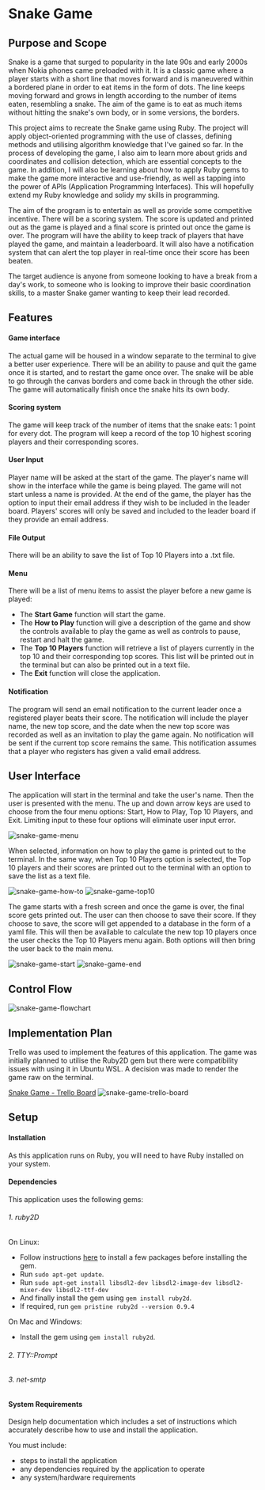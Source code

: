 # Snake Game

## Purpose and Scope

Snake is a game that surged to popularity in the late 90s and early 2000s when Nokia phones came preloaded with it. It is a classic game where a player starts with a short line that moves forward and is maneuvered within a bordered plane in order to eat items in the form of dots. The line keeps moving forward and grows in length according to the number of items eaten, resembling a snake. The aim of the game is to eat as much items without hitting the snake's own body, or in some versions, the borders.

This project aims to recreate the Snake game using Ruby. The project will apply object-oriented programming with the use of classes, defining methods and utilising algorithm knowledge that I've gained so far. In the process of developing the game, I also aim to learn more about grids and coordinates and collision detection, which are essential concepts to the game. In addition, I will also be learning about how to apply Ruby gems to make the game more interactive and use-friendly, as well as tapping into the power of APIs (Application Programming Interfaces). This will hopefully extend my Ruby knowledge and solidy my skills in programming.

The aim of the program is to entertain as well as provide some competitive incentive. There will be a scoring system. The score is updated and printed out as the game is played and a final score is printed out once the game is over. The program will have the ability to keep track of players that have played the game, and maintain a leaderboard. It will also have a notification system that can alert the top player in real-time once their score has been beaten.

The target audience is anyone from someone looking to have a break from a day's work, to someone who is looking to improve their basic coordination skills, to a master Snake gamer wanting to keep their lead recorded.

## Features
#### Game interface
The actual game will be housed in a window separate to the terminal to give a better user experience. There will be an ability to pause and quit the game once it is started, and to restart the game once over. The snake will be able to go through the canvas borders and come back in through the other side. The game will automatically finish once the snake hits its own body.
#### Scoring system
The game will keep track of the number of items that the snake eats: 1 point for every dot. The program will keep a record of the top 10 highest scoring players and their corresponding scores.
#### User Input
Player name will be asked at the start of the game. The player's name will show in the interface while the game is being played. The game will not start unless a name is provided. At the end of the game, the player has the option to input their email address if they wish to be included in the leader board. Players' scores will only be saved and included to the leader board if they provide an email address.
#### File Output
There will be an ability to save the list of Top 10 Players into a .txt file.
#### Menu
There will be a list of menu items to assist the player before a new game is played:
   - The **Start Game** function will start the game.
   - The **How to Play** function will give a description of the game and show the controls available to play the game as well as controls to pause, restart and halt the game.
   - The **Top 10 Players** function will retrieve a list of players currently in the top 10 and their corresponding top scores. This list will be printed out in the terminal but can also be printed out in a text file.
   - The **Exit** function will close the application.
#### Notification
The program will send an email notification to the current leader once a registered player beats their score. The notification will include the player name, the new top score, and the date when the new top score was recorded as well as an invitation to play the game again. No notification will be sent if the current top score remains the same. This notification assumes that a player who registers has given a valid email address.

## User Interface
The application will start in the terminal and take the user's name. Then the user is presented with the menu. The up and down arrow keys are used to choose from the four menu options: Start, How to Play, Top 10 Players, and Exit. Limiting input to these four options will eliminate user input error.

![snake-game-menu](docs/snake-game-menu.jpg)

When selected, information on how to play the game is printed out to the terminal. In the same way, when Top 10 Players option is selected, the Top 10 players and their scores are printed out to the terminal with an option to save the list as a text file.

![snake-game-how-to](docs/snake-game-how-to.jpg)
![snake-game-top10](docs/snake-game-top10.jpg)

The game starts with a fresh screen and once the game is over, the final score gets printed out. The user can then choose to save their score. If they choose to save, the score will get appended to a database in the form of a yaml file. This will then be available to calculate the new top 10 players once the user checks the Top 10 Players menu again. Both options will then bring the user back to the main menu.

![snake-game-start](docs/snake-game-start.jpg)
![snake-game-end](docs/snake-game-end.jpg)

## Control Flow
![snake-game-flowchart](./docs/snake-game02.png)
## Implementation Plan
Trello was used to implement the features of this application. The game was initially planned to utilise the Ruby2D gem but there were compatibility issues with using it in Ubuntu WSL. A decision was made to render the game raw on the terminal.

[Snake Game - Trello Board](https://trello.com/b/COkQo7qV)
![snake-game-trello-board](docs/snake-game-trello-board.jpg)

## Setup
#### Installation
As this application runs on Ruby, you will need to have Ruby installed on your system.
#### Dependencies
This application uses the following gems:
###### 1. ruby2D
  On Linux:
  - Follow instructions [here](https://www.ruby2d.com/learn/linux/#install-packages) to install a few packages before installing the gem.
  - Run `sudo apt-get update`.
  - Run `sudo apt-get install libsdl2-dev libsdl2-image-dev libsdl2-mixer-dev libsdl2-ttf-dev`
  - And finally install the gem using `gem install ruby2d`.
  - If required, run `gem pristine ruby2d --version 0.9.4`

On Mac and Windows:
  - Install the gem using `gem install ruby2d`.
###### 2. TTY::Prompt
###### 3. net-smtp

#### System Requirements

Design help documentation which includes a set of instructions which accurately describe how to use and install the application.

You must include:
- steps to install the application
- any dependencies required by the application to operate
- any system/hardware requirements